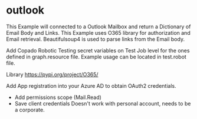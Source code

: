 # outlook

This Example will connected to a Outlook Mailbox and return a Dictionary of Email Body and Links.
This Example uses O365 library for authorization and Email retrieval. Beautifulsoup4 is used to parse links from the Email body.

Add Copado Robotic Testing secret variables on Test Job level for the ones defined in graph.resource file.
Example usage can be located in test.robot file.

Library https://pypi.org/project/O365/

Add App registration into your Azure AD to obtain OAuth2 credentials.
- Add permissions scope (Mail.Read)
- Save client credentials
Doesn't work with personal account, needs to be a corporate.
